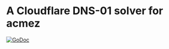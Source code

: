 # A Cloudflare DNS-01 solver for acmez

[![GoDoc](https://pkg.go.dev/badge/image)](https://pkg.go.dev/github.com/ncruces/go-cloudflare/acmecf)
